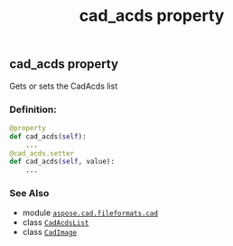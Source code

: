 ﻿---
title: cad_acds property
second_title: Aspose.CAD for Python via .NET API References
description: 
type: docs
weight: 200
url: /python-net/aspose.cad.fileformats.cad/cadimage/cad_acds/
is_root: false
---

## cad_acds property


Gets or sets the CadAcds list
### Definition:
```python
@property
def cad_acds(self):
    ...
@cad_acds.setter
def cad_acds(self, value):
    ...
```

### See Also
* module [`aspose.cad.fileformats.cad`](../../)
* class [`CadAcdsList`](/cad/python-net/aspose.cad.fileformats.cad/cadacdslist)
* class [`CadImage`](/cad/python-net/aspose.cad.fileformats.cad/cadimage)

